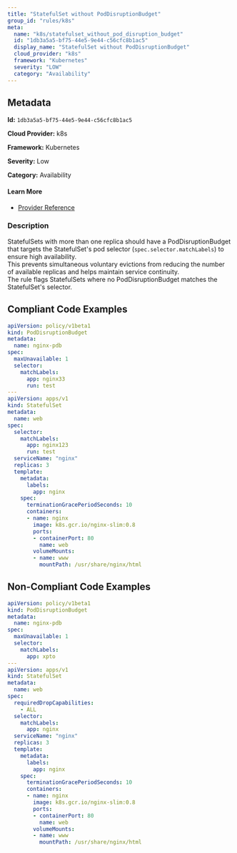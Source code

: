 ```yaml
---
title: "StatefulSet without PodDisruptionBudget"
group_id: "rules/k8s"
meta:
  name: "k8s/statefulset_without_pod_disruption_budget"
  id: "1db3a5a5-bf75-44e5-9e44-c56cfc8b1ac5"
  display_name: "StatefulSet without PodDisruptionBudget"
  cloud_provider: "k8s"
  framework: "Kubernetes"
  severity: "LOW"
  category: "Availability"
---
```

## Metadata

**Id:** `1db3a5a5-bf75-44e5-9e44-c56cfc8b1ac5`

**Cloud Provider:** k8s

**Framework:** Kubernetes

**Severity:** Low

**Category:** Availability

#### Learn More

 - [Provider Reference](https://kubernetes.io/docs/tasks/run-application/configure-pdb/)

### Description

 StatefulSets with more than one replica should have a PodDisruptionBudget that targets the StatefulSet's pod selector (`spec.selector.matchLabels`) to ensure high availability.  
This prevents simultaneous voluntary evictions from reducing the number of available replicas and helps maintain service continuity.  
The rule flags StatefulSets where no PodDisruptionBudget matches the StatefulSet's selector.


## Compliant Code Examples
```yaml
apiVersion: policy/v1beta1
kind: PodDisruptionBudget
metadata:
  name: nginx-pdb
spec:
  maxUnavailable: 1
  selector:
    matchLabels:
      app: nginx33
      run: test
---
apiVersion: apps/v1
kind: StatefulSet
metadata:
  name: web
spec:
  selector:
    matchLabels:
      app: nginx123
      run: test
  serviceName: "nginx"
  replicas: 3
  template:
    metadata:
      labels:
        app: nginx
    spec:
      terminationGracePeriodSeconds: 10
      containers:
      - name: nginx
        image: k8s.gcr.io/nginx-slim:0.8
        ports:
        - containerPort: 80
          name: web
        volumeMounts:
        - name: www
          mountPath: /usr/share/nginx/html

```
## Non-Compliant Code Examples
```yaml
apiVersion: policy/v1beta1
kind: PodDisruptionBudget
metadata:
  name: nginx-pdb
spec:
  maxUnavailable: 1
  selector:
    matchLabels:
      app: xpto
---
apiVersion: apps/v1
kind: StatefulSet
metadata:
  name: web
spec:
  requiredDropCapabilities:
    - ALL
  selector:
    matchLabels:
      app: nginx
  serviceName: "nginx"
  replicas: 3
  template:
    metadata:
      labels:
        app: nginx
    spec:
      terminationGracePeriodSeconds: 10
      containers:
      - name: nginx
        image: k8s.gcr.io/nginx-slim:0.8
        ports:
        - containerPort: 80
          name: web
        volumeMounts:
        - name: www
          mountPath: /usr/share/nginx/html

```